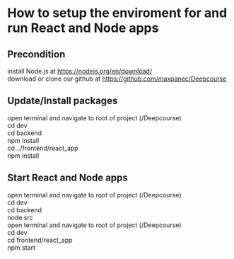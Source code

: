 # How to setup the enviroment for and run React and Node apps

## Precondition
install Node.js at https://nodejs.org/en/download/  
download or clone our github at https://github.com/maxpanec/Deepcourse  

## Update/Install packages
open terminal and navigate to root of project (/Deepcourse)  
cd dev  
cd backend  
npm install  
cd ../frontend/react_app  
npm install  

## Start React and Node apps
open terminal and navigate to root of project (/Deepcourse)  
cd dev  
cd backend  
node src  
open terminal and navigate to root of project (/Deepcourse)  
cd dev  
cd frontend/react_app  
npm start  